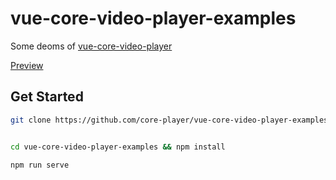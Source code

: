 # vue-core-video-player-examples

Some deoms of [vue-core-video-player](https://github.com/core-player/vue-core-video-player)


[Preview](http://events.jackpu.com/vue-core-video-player-examples/)


## Get Started

``` bash
git clone https://github.com/core-player/vue-core-video-player-examples.git


cd vue-core-video-player-examples && npm install

npm run serve
```


